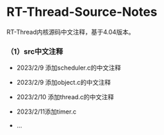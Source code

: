 # RT-Thread-Source-Notes
RT-Thread内核源码中文注释，基于4.04版本。

### （1）src中文注释

- 2023/2/9 添加scheduler.c的中文注释

- 2023/2/9 添加object.c的中文注释

- 2023/2/10 添加thread.c的中文注释

- 2023/2/11添加timer.c

- ...

  



